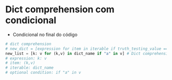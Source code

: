 # Dict comprehension com condicional

- Condicional no final do código
```python
# dict comprehension
# new_dict = [expression for item in iterable if truth_testing_value == True]
new_list = [k: v for (k,v) in dict_name if "a" in v] # Dict comprehension
# expression: k: v
# item: (k,v)
# iterable: dict_name
# optional condition: if "a" in v
```